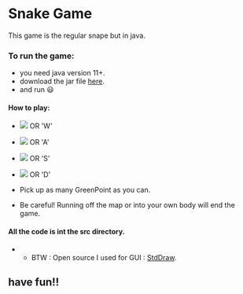 # Snake Game
This game is the regular snape but in java.
### To run the game:
- you need java version 11+.
- download the jar file [here](https://github.com/amichai-H/snake/raw/main/artifacts/snake_jar/snake.jar).
- and run :smiley:
#### How to play:
- ![](https://emoji.fileformat.info/gemoji/arrow_up.png) OR 'W'
- ![](https://emoji.fileformat.info/gemoji/arrow_left.png) OR 'A'
- ![](https://emoji.fileformat.info/gemoji/arrow_down.png) OR 'S'
- ![](https://emoji.fileformat.info/gemoji/arrow_right.png) OR 'D'

- Pick up as many GreenPoint as you can.

- Be careful! Running off the map or into your own body will end the game.

#### All the code is int the src directory.
- - BTW : Open source I used for GUI : [StdDraw](https://introcs.cs.princeton.edu/java/stdlib/StdDraw.java.html). 
## have fun!!

